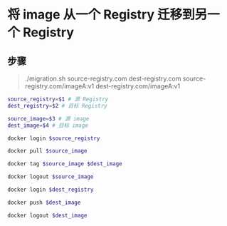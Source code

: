 # 将 image 从一个 Registry 迁移到另一个 Registry

## 步骤

> ./migration.sh source-registry.com dest-registry.com  source-registry.com/imageA:v1 dest-registry.com/imageA:v1


```sh
source_registry=$1 # 源 Registry
dest_registry=$2 # 目标 Registry

source_image=$3 # 源 image
dest_image=$4 # 目标 image

docker login $source_registry

docker pull $source_image

docker tag $source_image $dest_image

docker logout $source_image

docker login $dest_registry

docker push $dest_image

docker logout $dest_image
```